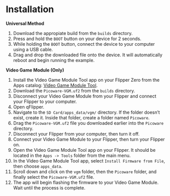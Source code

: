 # Installation

**Universal Method**
1. Download the appropiate build from the `builds` directory.
2. Press and hold the `BOOT` button on your device for 2 seconds.
3. While holding the `BOOT` button, connect the device to your computer using a USB cable.
4. Drag and drop the downloaded file onto the device. It will automatically reboot and begin running the example.

**Video Game Module (Only)**
1. Install the Video Game Module Tool app on your Flipper Zero from the Apps catalog: [Video Game Module Tool](https://lab.flipper.net/apps/video_game_module_tool).
2. Download the `Picoware-VGM.uf2` from the `builds` directory.
3. Disconnect your Video Game Module from your Flipper and connect your Flipper to your computer.
4. Open qFlipper.
5. Navigate to the `SD Card/apps_data/vgm/` directory. If the folder doesn’t exist, create it. Inside that folder, create a folder named `Picoware`.
6. Drag the `Picoware-VGM.uf2` file you downloaded earlier into the `Picoware` directory.
7. Disconnect your Flipper from your computer, then turn it off.
8. Connect your Video Game Module to your Flipper, then turn your Flipper on.
9. Open the Video Game Module Tool app on your Flipper. It should be located in the `Apps -> Tools` folder from the main menu.
10. In the Video Game Module Tool app, select `Install Firmware from File`, then choose `apps_data`.
11. Scroll down and click on the `vgm` folder, then the `Picoware` folder, and finally select the `Picoware-VGM.uf2` file.
12. The app will begin flashing the firmware to your Video Game Module. Wait until the process is complete.